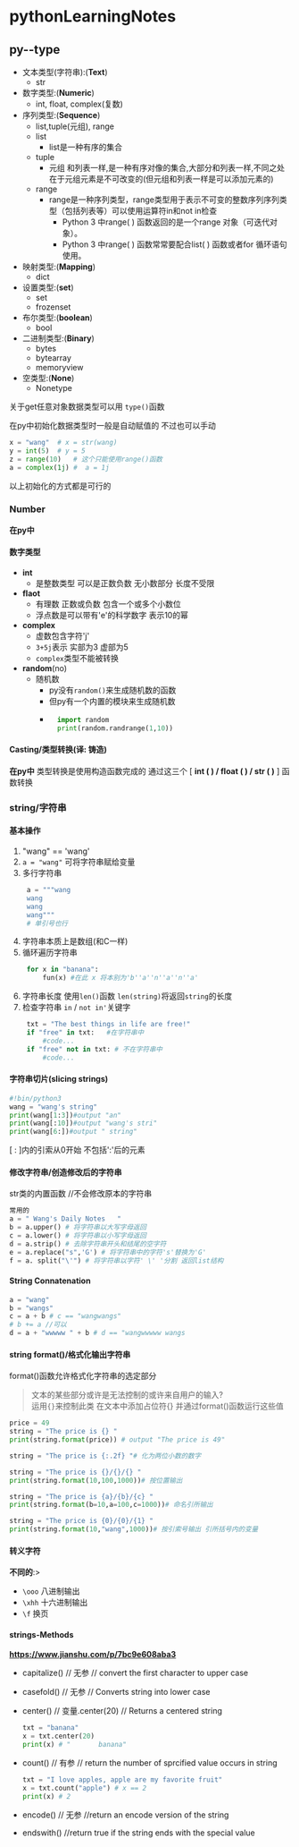 # pythonLearningNotes
## py--type 
- 文本类型(字符串):(**Text**)
  -  str
- 数字类型:(**Numeric**) 
  - int, float, complex(复数)
- 序列类型:(**Sequence**)
  -  list,tuple(元组), range
    - list 
      - list是一种有序的集合
    - tuple
      - 元组 和列表一样,是一种有序对像的集合,大部分和列表一样,不同之处在于元组元素是不可改变的(但元组和列表一样是可以添加元素的)
    - range
      - range是一种序列类型，range类型用于表示不可变的整数序列序列类型（包括列表等）可以使用运算符in和not in检查 
        -  Python 3 中range( ) 函数返回的是一个range 对象（可迭代对象）。 
        -  Python 3 中range( ) 函数常常要配合list( ) 函数或者for 循环语句使用。
- 映射类型:(**Mapping**)
  - dict  <!-- #dictionary#字典#类似散列表 -->
- 设置类型:(**set**)
  - set
  - frozenset
- 布尔类型:(**boolean**)
  - bool
- 二进制类型:(**Binary**)
  - bytes 
  - bytearray
  - memoryview
- 空类型:(**None**)  
  - Nonetype  

关于get任意对象数据类型可以用 `type()`函数

在py中初始化数据类型时一般是自动赋值的 不过也可以手动
```py
x = "wang"  # x = str(wang)
y = int(5)  # y = 5
z = range(10)   # 这个只能使用range()函数
a = complex(1j) #  a = 1j
```
以上初始化的方式都是可行的

### Number
**在py中** 
#### 数字类型
- **int** 
  - 是整数类型 可以是正数负数 无小数部分 长度不受限
- **flaot**
  - 有理数 正数或负数 包含一个或多个小数位 
  - 浮点数是可以带有'e'的科学数字 表示10的幂
- **complex**
  - 虚数包含字符'j'
  - `3+5j`表示 实部为3 虚部为5
  - `complex`类型不能被转换
- **random**(no)
  - 随机数 
    - py没有`random()`来生成随机数的函数 
    - 但py有一个内置的模块来生成随机数 
    - ```py
        import random
        print(random.randrange(1,10)) 
      ```
#### Casting/类型转换(译: 铸造)
**在py中** 类型转换是使用构造函数完成的
通过这三个 [ **int ( ) / float ( ) / str ( )** ] 函数转换

### string/字符串
#### 基本操作
1. "wang" == 'wang'
2. ` a = "wang" ` 可将字符串赋给变量
3. 多行字符串
    ```py
     a = """wang
     wang
     wang
     wang"""
     # 单引号也行
     ```
4. 字符串本质上是数组(和C一样)
5. 循环遍历字符串
   ```py
    for x in "banana":
        fun(x) #在此 x 将本别为'b''a''n''a''n''a'
   ```
6. 字符串长度 使用`len()`函数
    `len(string)`将返回`string`的长度
7. 检查字符串 `in` / `not in'`关键字
   ```py
    txt = "The best things in life are free!"
    if "free" in txt:   #在字符串中
        #code...
    if "free" not in txt: # 不在字符串中
        #code...
   ```
#### 字符串切片(slicing strings)
```py
#!bin/python3
wang = "wang's string"
print(wang[1:3])#output "an"
print(wang[:10])#output "wang's stri"
print(wang[6:])#output " string"
```
 [ : ]内的引索从0开始 不包括':'后的元素
#### 修改字符串/创造修改后的字符串
str类的内置函数 //不会修改原本的字符串
```py
常用的
a = " Wang's Daily Notes   "
b = a.upper() # 将字符串以大写字母返回
c = a.lower() # 将字符串以小写字母返回
d = a.strip() # 去除字符串开头和结尾的空字符
e = a.replace("s",'G') # 将字符串中的字符's'替换为'G'
f = a. split("\'") # 将字符串以字符' \' '分割 返回list结构
```
#### String Connatenation
```py
a = "wang"
b = "wangs"
c = a + b # c == "wangwangs"
# b += a //可以
d = a + "wwwww " + b # d == "wangwwwww wangs
```
#### string format()/格式化输出字符串
format()函数允许格式化字符串的选定部分
> 文本的某些部分或许是无法控制的或许来自用户的输入?  
运用`{}`来控制此类 在文本中添加占位符{} 并通过format()函数运行这些值
```py
price = 49 
string = "The price is {} "
print(string.format(price)) # output "The price is 49"

string = "The price is {:.2f} "# 化为两位小数的数字

string = "The price is {}/{}/{} "
print(string.format(10,100,1000))# 按位置输出

string = "The price is {a}/{b}/{c} "
print(string.format(b=10,a=100,c=1000))# 命名引所输出

string = "The price is {0}/{0}/{1} "
print(string.format(10,"wang",1000))# 按引索号输出 引所括号内的变量

```
#### 转义字符
**不同的**:> 
- `\ooo` 八进制输出
- `\xhh` 十六进制输出
- `\f`   换页

#### strings-Methods
**https://www.jianshu.com/p/7bc9e608aba3**
- capitalize() // 无参 // convert the first character to upper case
- casefold() // 无参 // Converts string into lower case
- center() // 变量.center(20) // Returns a centered string
  ```py
  txt = "banana"
  x = txt.center(20)
  print(x) # "       banana"
  ```
- count() // 有参 // return the number of sprcified value occurs in string
  ```py
  txt = "I love apples, apple are my favorite fruit"
  x = txt.count("apple") # x == 2
  print(x) # 2
  ```
- encode() // 无参 //return an encode version of the string
  
- endswith() //return true if the string ends with the special value  

